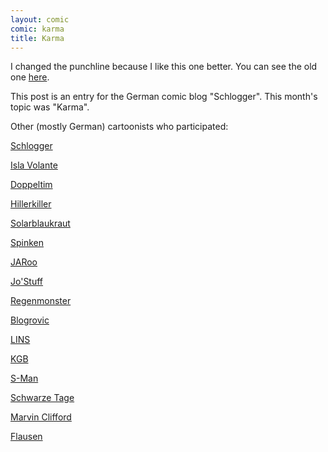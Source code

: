 ```yaml
---
layout: comic
comic: karma
title: Karma
---
```


I changed the punchline because I like this one better.
You can see the old one [here](http://lolnein.com/comics/karmafirstversion.png).

This post is an entry for the German comic blog "Schlogger".
This month's topic was "Karma".

Other (mostly German) cartoonists who participated:

[Schlogger](http://schlogger.de/wordpress/comiccollab-21-karma/)

[Isla Volante](http://www.isla-volante.ch/comic-collab-21-karma/)

[Doppeltim](http://www.doppeltim.de/?p=435)

[Hillerkiller](http://hillerkiller.com/blog/?p=951)

[Solarblaukraut](http://solarblaukraut.blogspot.co.at/2013/06/114-karma-pt-3.html)

[Spinken](http://www.spinken.net/wordpress/2013/06/15/comic-collab-21-karma/)

[JARoo](http://nichts-halbes-und-nichts-ganzes.blogspot.de/2013/06/comic-collab-21-karma.html)

[Jo'Stuff](http://jostuff.de/collab-zum-thema-karma/)

[Regenmonster](http://www.regenmonster.de/2013/06/comic-collab-nr-21-karma.html)

[Blogrovic](http://blogrovic.blogspot.ch/2013/06/comic-collab-21-karma.html)

[LINS](http://linsedition.com/2013/06/15/comic-collab-karma/)

[KGB](http://klausgehrmannbaeckmann.blogspot.de/2013/06/das-karma-des-dalai-lama.html)

[S-Man](http://comic-collab.s-man42.de/21/karma.htm)

[Schwarze Tage](http://www.schwarzetage.de/comic/karma-sutra/)

[Marvin Clifford](http://www.marvcomics.com/comics/comicccollab/1122-karma)

[Flausen](http://www.flausen.net/2013/06/14/karma/)